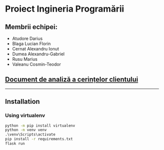 # Proiect Ingineria Programării

## Membrii echipei:

* Atudore Darius
* Blaga Lucian Florin
* Cernat Alexandru Ionut
* Dumea Alexandru-Gabriel
* Rusu Marius
* Valeanu Cosmin-Teodor

## [Document de analiză a cerințelor clientului](https://docs.google.com/document/d/17vqZvbIErwCdrYLQ1DxoEn_ivvmgSLdzkw3ZzswMQS8/edit?usp=sharing)

---

## Installation

### Using virtualenv

```cmd
python -m pip install virtualenv
python -m venv venv
.\venv\Scripts\activate
pip install -r requirements.txt
flask run
```
